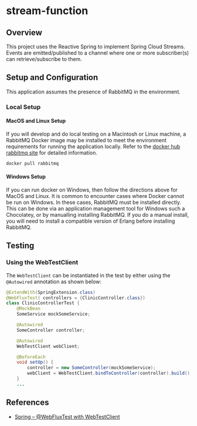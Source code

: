 # stream-function

## Overview
This project uses the Reactive Spring to implement Spring Cloud Streams.  Events are emitted/published to a channel where one or more subscriber(s) can retrieve/subscribe to them.

## Setup and Configuration
This application assumes the presence of RabbitMQ in the environment.  

### Local Setup

#### MacOS and Linux Setup

If you will develop and do local testing on a Macintosh or Linux machine, a RabbitMQ Docker image may be installed to meet the environment requirements for running the application locally.  Refer to the [docker hub rabbitmq site](https://hub.docker.com/_/rabbitmq) for detailed information.

```cmd
docker pull rabbitmq
```

#### Windows Setup
If you can run docker on Windows, then follow the directions above for MacOS and Linux.  It is common to encounter cases where Docker cannot be run on Windows.  In these cases, RabbitMQ must be installed directly.  This can be done via an application management tool for Windows such a Chocolatey, or by manualling installing RabbitMQ.  If you do a manual install, you will need to install a compatible version of Erlang before installing RabbitMQ.

## Testing

### Using the WebTestClient

The `WebTestClient` can be instantiated in the test by either using the `@Autowired` annotation as shown below:

```java
@ExtendWith(SpringExtension.class)
@WebFluxTest( controllers = {ClinicController.class})
class ClinicControllerTest {
    @MockBean
    SomeService mockSomeService;

    @Autowired
    SomeController controller;

    @Autowired
    WebTestClient webClient;

    @BeforeEach
    void setUp() {
        controller = new SomeController(mockSomeService);
        webClient = WebTestClient.bindToController(controller).build();
    }
    ...
```


## References

- [Spring – @WebFluxTest with WebTestClient](https://howtodoinjava.com/spring-webflux/webfluxtest-with-webtestclient/)